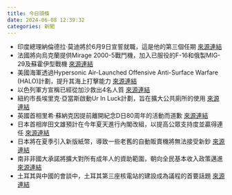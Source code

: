 ```yaml
---
title: 今日頭條
date: 2024-06-08 12:39:32
categories: 新聞            
---
```

- 印度總理納倫德拉·莫迪將於6月9日宣誓就職，這是他的第三個任期 [來源連結](https://www.thehindu.com/elections/lok-sabha/narendra-modi-oath-ceremony-live-updates-nda-june-8-2024/article68265794.ece)
- 法國將向烏克蘭提供Mirage 2000-5戰鬥機，加入已服役的F-16和俄製MIG-29及蘇霍伊型戰機 [來源連結](https://www.japantimes.co.jp/news/2024/06/08/world/politics/french-jets-ukraine-air-force/)
- 美國海軍透過Hypersonic Air-Launched Offensive Anti-Surface Warfare (HALO)計劃，提升其海上打擊能力 [來源連結](https://asiatimes.com/2024/06/us-in-a-hypersonic-hustle-to-catch-china-russia/)
- 以色列軍方宣稱已經從加沙救出4名人質 [來源連結](https://www.npr.org/2024/06/08/nx-s1-4997026/israel-gaza-hostages-rescued)
- 紐約市長埃里克·亞當斯啟動Ur In Luck計劃，旨在擴大公共廁所的使用 [來源連結](https://www.theguardian.com/us-news/article/2024/jun/08/new-york-public-toilets)
- 英國首相里希·蘇納克因提前離開紀念D日80周年的活動而道歉 [來源連結](https://www.japantimes.co.jp/news/2024/06/08/world/politics/uk-rishi-sunak-political-crisis/)
- 日本首相岸田文雄預計在今年夏天進行內閣改組，以提高公眾支持度並贏得連任 [來源連結](https://www.japantimes.co.jp/news/2024/06/08/japan/politics/kishida-motegi-aso-friction/)
- 日本將在夏季引入新版紙幣，導致一些老舊的自動販賣機將無法接受新鈔 [來源連結](https://www.japantimes.co.jp/news/2024/06/08/japan/society/japan-vending-machines-replace/)
- 南非非國大承諾將擴大對所有成年人的資助範圍，朝向全民基本收入政策邁進 [來源連結](https://www.theguardian.com/world/article/2024/jun/08/free-money-south-africa-floats-universal-basic-income-for-all)
- 土耳其與中國的會談中，土耳其第三座核電站的建設成為議程的首要話題 [來源連結](https://asiatimes.com/2024/06/turkey-china-look-beyond-uyghurs-toward-bri-and-brics/)



